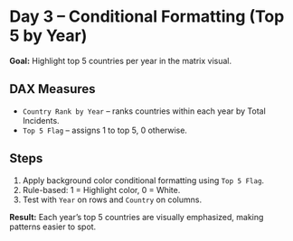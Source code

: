 # Day 3 – Conditional Formatting (Top 5 by Year)

**Goal:** Highlight top 5 countries per year in the matrix visual.

## DAX Measures
- `Country Rank by Year` – ranks countries within each year by Total Incidents.
- `Top 5 Flag` – assigns 1 to top 5, 0 otherwise.

## Steps
1. Apply background color conditional formatting using `Top 5 Flag`.
2. Rule-based: 1 = Highlight color, 0 = White.
3. Test with `Year` on rows and `Country` on columns.

**Result:** Each year’s top 5 countries are visually emphasized, making patterns easier to spot.
